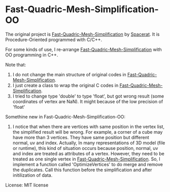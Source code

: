 # Fast-Quadric-Mesh-Simplification-OO

The original project is [Fast-Quadric-Mesh-Simplification](https://github.com/sp4cerat/Fast-Quadric-Mesh-Simplification) by [Spacerat](https://github.com/sp4cerat).
It is Procedure-Oriented programmed with C/C++.

For some kinds of use, I re-arrange [Fast-Quadric-Mesh-Simplification](https://github.com/sp4cerat/Fast-Quadric-Mesh-Simplification) with OO programming in C++.

Note that:
1. I do not change the main structure of original codes in [Fast-Quadric-Mesh-Simplification](https://github.com/sp4cerat/Fast-Quadric-Mesh-Simplification).
2. I just create a class to wrap the original C codes in [Fast-Quadric-Mesh-Simplification](https://github.com/sp4cerat/Fast-Quadric-Mesh-Simplification).
3. I tried to change type 'double' to type 'float', but got wrong result (some coordinates of vertex are NaN). It might because of the low precision of 'float' 

Somethine new in Fast-Quadric-Mesh-Simplification-OO:
1. I notice that when there are vertices with same position in the vertex list, the simplified result will be wrong. 
For example, a corner of a cube may have more than 3 vertices. They have same position but different normal, uv and index.
Actually, In many representations of 3D model (file or runtime), this kind of situation occurs because position, normal, uv and index are treated as attributes of a vertex.
However, they need to be treated as one single vertex in [Fast-Quadric-Mesh-Simplification](https://github.com/sp4cerat/Fast-Quadric-Mesh-Simplification).
So, I implement a function called 'OptimizeVertices' to do merge and remove the duplicates. Call this function before the simplification and after initilization of data.

License: MIT license
